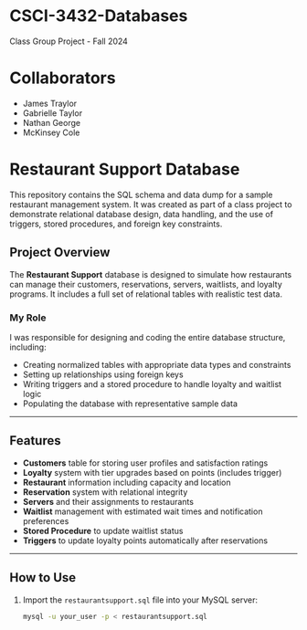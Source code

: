 # CSCI-3432-Databases
Class Group Project - Fall 2024
# Collaborators

- James Traylor  
- Gabrielle Taylor 
- Nathan George
- McKinsey Cole
  
# Restaurant Support Database

This repository contains the SQL schema and data dump for a sample restaurant management system. It was created as part of a class project to demonstrate relational database design, data handling, and the use of triggers, stored procedures, and foreign key constraints.

## Project Overview

The **Restaurant Support** database is designed to simulate how restaurants can manage their customers, reservations, servers, waitlists, and loyalty programs. It includes a full set of relational tables with realistic test data.

### My Role

I was responsible for designing and coding the entire database structure, including:

- Creating normalized tables with appropriate data types and constraints
- Setting up relationships using foreign keys
- Writing triggers and a stored procedure to handle loyalty and waitlist logic
- Populating the database with representative sample data

---

## Features

- **Customers** table for storing user profiles and satisfaction ratings
- **Loyalty** system with tier upgrades based on points (includes trigger)
- **Restaurant** information including capacity and location
- **Reservation** system with relational integrity
- **Servers** and their assignments to restaurants
- **Waitlist** management with estimated wait times and notification preferences
- **Stored Procedure** to update waitlist status
- **Triggers** to update loyalty points automatically after reservations

---

## How to Use

1. Import the `restaurantsupport.sql` file into your MySQL server:
   ```bash
   mysql -u your_user -p < restaurantsupport.sql
